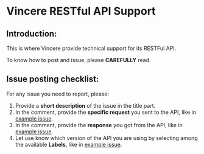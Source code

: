# Vincere RESTful API Support
## Introduction:
This is where Vincere provide technical support for its RESTFul API.

To know how to post and issue, please **CAREFULLY** read.

## Issue posting checklist:
For any issue you need to report, please:

1. Provide a **short description** of the issue in the title part.
2. In the comment, provide the **specific request** you sent to the API, like in [example issue](https://github.com/vincere-io/restful-api-support/issues/1).
3. In the comment, provide the **response** you got from the API, like in [example issue](https://github.com/vincere-io/restful-api-support/issues/1).
4. Let use know which version of the API you are using by selecting among the available **Labels**, like in [example issue](https://github.com/vincere-io/restful-api-support/issues/1).
